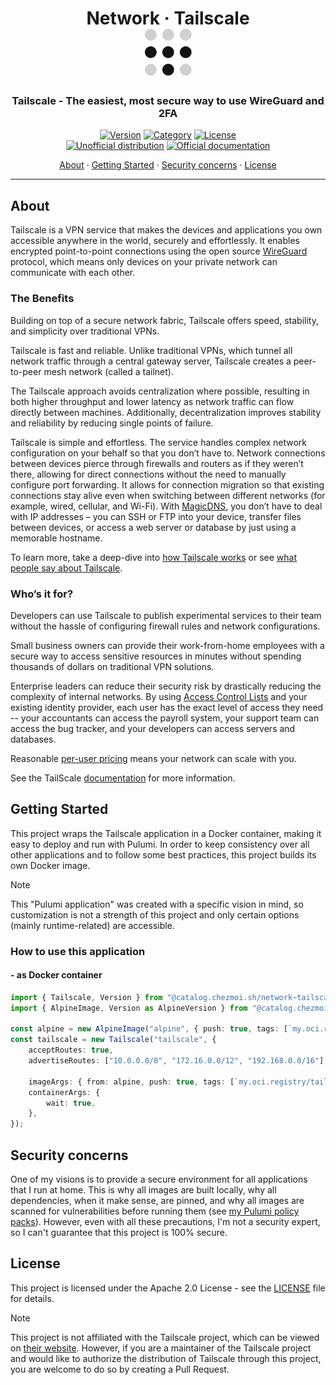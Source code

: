 <!-- markdownlint-disable MD033 -->
<h1 align="center">
  Network · Tailscale
  <br/>
  <img src="docs/tailscale.png" alt="tailscale home logo" height="75">
</h1>

<h3 align="center">Tailscale - The easiest, most secure way to use WireGuard and 2FA</h3>

<div align="center">

[![Version](https://img.shields.io/badge/Version-v1.66.4-orange.svg)](https://github.com/tailscale/tailscale/releases/tag/v1.66.4)
[![Category](https://img.shields.io/badge/Category-Network-purple.svg)](../)
[![License](https://img.shields.io/badge/License-Apache_2.0-blue.svg)](../../../../LICENSE)
<br>
[![Unofficial distribution](https://img.shields.io/badge/Unofficial_Distribution-coral.svg?logo=gitlfs&logoColor=white)]()
[![Official documentation](https://img.shields.io/badge/Official_documentation-333.svg?logo=github)](https://tailscale.com/kb/1346/start)

<a href="#about">About</a> ·
<a href="#getting-started">Getting Started</a> ·
<a href="#security-concerns">Security concerns</a> ·
<a href="#license">License</a>

</div>

---

<!-- markdownlint-enable MD033 -->

## About

Tailscale is a VPN service that makes the devices and applications you own accessible anywhere in the world, securely
and effortlessly. It enables encrypted point-to-point connections using the open source
[WireGuard](https://www.wireguard.com/) protocol, which means only devices on your private network can communicate with
each other.

### The Benefits

Building on top of a secure network fabric, Tailscale offers speed, stability, and simplicity over traditional VPNs.

Tailscale is fast and reliable. Unlike traditional VPNs, which tunnel all network traffic through a central gateway
server, Tailscale creates a peer-to-peer mesh network (called a tailnet).

The Tailscale approach avoids centralization where possible, resulting in both higher throughput and lower latency as
network traffic can flow directly between machines. Additionally, decentralization improves stability and reliability
by reducing single points of failure.

Tailscale is simple and effortless. The service handles complex network configuration on your behalf so that you don’t
have to. Network connections between devices pierce through firewalls and routers as if they weren’t there, allowing for
direct connections without the need to manually configure port forwarding. It allows for connection migration so that
existing connections stay alive even when switching between different networks (for example, wired, cellular, and
Wi-Fi). With [MagicDNS](https://tailscale.com/kb/1081/magicdns), you don’t have to deal with IP addresses – you can SSH
or FTP into your device, transfer files between devices, or access a web server or database by just using a memorable
hostname.

To learn more, take a deep-dive into [how Tailscale works](https://tailscale.com/blog/how-tailscale-works) or see
[what people say about Tailscale](https://tailscale.com/customers).

### Who’s it for?

Developers can use Tailscale to publish experimental services to their team without the hassle of configuring firewall
rules and network configurations.

Small business owners can provide their work-from-home employees with a secure way to access sensitive resources in
minutes without spending thousands of dollars on traditional VPN solutions.

Enterprise leaders can reduce their security risk by drastically reducing the complexity of internal networks. By using
[Access Control Lists](https://tailscale.com/kb/1018/acls) and your existing identity provider, each user has the exact
level of access they need -- your accountants can access the payroll system, your support team can access the bug
tracker, and your developers can access servers and databases.

Reasonable [per-user pricing](https://tailscale.com/pricing) means your network can scale with you.

See the TailScale [documentation](https://tailscale.com/kb/1151/what-is-tailscale) for more information.

## Getting Started

This project wraps the Tailscale application in a Docker container, making it easy to deploy and run with Pulumi.
In order to keep consistency over all other applications and to follow some best practices, this project builds its
own Docker image.

> [!NOTE]
> This "Pulumi application" was created with a specific vision in mind, so customization is not a strength of this
> project and only certain options (mainly runtime-related) are accessible.

### How to use this application

#### - as Docker container

```typescript
import { Tailscale, Version } from "@catalog.chezmoi.sh/network~tailscale";
import { AlpineImage, Version as AlpineVersion } from "@catalog.chezmoi.sh/os~alpine-3.19";

const alpine = new AlpineImage("alpine", { push: true, tags: [`my.oci.registry/alpine:${AlpineVersion}`] });
const tailscale = new Tailscale("tailscale", {
    acceptRoutes: true,
    advertiseRoutes: ["10.0.0.0/8", "172.16.0.0/12", "192.168.0.0/16"],

    imageArgs: { from: alpine, push: true, tags: [`my.oci.registry/tailscale:${Version}`] },
    containerArgs: {
        wait: true,
    },
});
```

## Security concerns

One of my visions is to provide a secure environment for all applications that I run at home. This is why all images are
built locally, why all dependencies, when it make sense, are pinned, and why all images are scanned for vulnerabilities
before running them (see [my Pulumi policy packs](../../../../src/policy-pack/)).
However, even with all these precautions, I'm not a security expert, so I can't guarantee that this project is 100%
secure.

## License

This project is licensed under the Apache 2.0 License - see the [LICENSE](../../../../LICENSE) file for details.

> [!NOTE]
> This project is not affiliated with the Tailscale project, which can be viewed on
> [their website](https://tailscale.com).
> However, if you are a maintainer of the Tailscale project and would like to authorize the distribution of
> Tailscale through this project, you are welcome to do so by creating a Pull Request.
